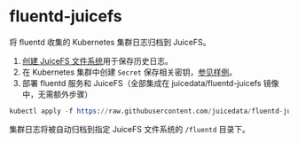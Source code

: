 # fluentd-juicefs

将 fluentd 收集的 Kubernetes 集群日志归档到 JuiceFS。

1. [创建 JuiceFS 文件系统](https://juicefs.com/console/create)用于保存历史日志。
2. 在 Kubernetes 集群中创建 `Secret` 保存相关密钥，[参见样例](kubernetes/example-secret.yaml)。
3. 部署 fluentd 服务和 JuiceFS（全部集成在 juicedata/fluentd-juicefs 镜像中，无需额外步骤）
```s
kubectl apply -f https://raw.githubusercontent.com/juicedata/fluentd-juicefs/master/kubernetes/fluentd-juicefs.yaml
```

集群日志将被自动归档到指定 JuiceFS 文件系统的 `/fluentd` 目录下。
